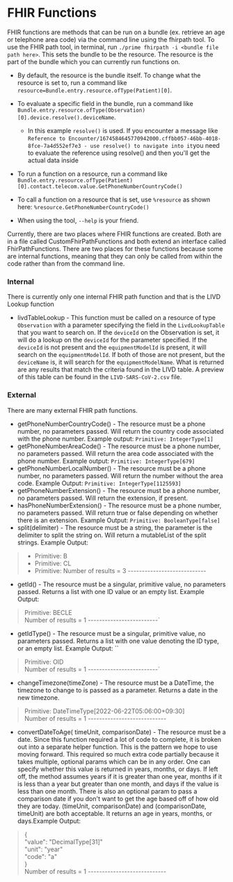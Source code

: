 # FHIR Functions
FHIR functions are methods that can be run on a bundle (ex. retrieve an age or telephone area code) via the command line using the fhirpath tool. To use the FHIR 
path tool, in terminal, run `./prime fhirpath -i <bundle file path here>`. 
This sets the bundle to be the resource. The resource is the part of the bundle which you can currently run functions
on. 

- By default, the resource is the bundle itself. To change what the resource is set to, run a command like 
`resource=Bundle.entry.resource.ofType(Patient)[0]`.


- To evaluate a specific field in the bundle, run a command like 
`Bundle.entry.resource.ofType(Observation)[0].device.resolve().deviceName`. 
  - In this example `resolve()` is used. If you encounter a message like 
  `Reference to Encounter/1674584645770942000.cffbb057-46bb-4018-8fce-7a4d552ef7e3 -
    use resolve() to navigate into it`you need to evaluate the reference using resolve() and then you'll get the 
    actual data inside


- To run a function on a resource, run a command like 
`Bundle.entry.resource.ofType(Patient)[0].contact.telecom.value.GetPhoneNumberCountryCode()`


- To call a function on a resource that is set, use `%resource` as shown here: `%resource.GetPhoneNumberCountryCode()`

- When using the tool, `--help` is your friend.

Currently, there are two places where FHIR functions are created. Both are in a file called CustomFhirPathFunctions and
both extend an interface called FhirPathFunctions. There are two places for these functions because some
are internal functions, meaning that they can only be called from within the code rather than from the command line.

### Internal
There is currently only one internal FHIR path function and that is the LIVD Lookup function

- livdTableLookup - This function must be called on a resource of type `Observation` with a parameter specifying 
    the field in the `LivdLookupTable` that you want to search on. If the `deviceId` on the 
    Observation is set, it will do a lookup on the `deviceId` for the parameter specified. If the `deviceId` is not present
    and the `equipmentModelId` is present, it will search on the `equipmentModelId`. If both of those are not present, 
    but the `deviceName` is, it will search for the `equipmentModelName`. What is returned are any results that match 
    the criteria found in the LIVD table. A preview of this table can be found in the `LIVD-SARS-CoV-2.csv` file.

### External
There are many external FHIR path functions.
- getPhoneNumberCountryCode() - The resource must be a phone number, no parameters passed. Will return the country code 
associated with the phone number. Example output: `Primitive: IntegerType[1]`
- getPhoneNumberAreaCode() - The resource must be a phone number, no parameters passed. Will return the area code
  associated with the phone number. Example output: `Primitive: IntegerType[679]`
- getPhoneNumberLocalNumber() - The resource must be a phone number, no parameters passed. Will return the number 
without the area code. Example Output: `Primitive: IntegerType[1125593]`
- getPhoneNumberExtension() - The resource must be a phone number, no parameters passed. Will return the extension, if 
present.
- hasPhoneNumberExtension() - The resource must be a phone number, no parameters passed. Will return true or false 
depending on whether there is an extension. Example Output: `Primitive: BooleanType[false]`
- split(delimiter) - The resource must be a string, the parameter is the delimiter to split the string on. Will return a 
mutableList of the split strings. Example Output: 
> - Primitive: B 
> - Primitive: CL
> - Primitive:
> Number of results = 3 ---------------------------- 
- getId() - The resource must be a singular, primitive value, no parameters passed.
Returns a list with one ID value or an empty list. Example Output: 
> Primitive: BECLE  
>Number of results = 1 -------------------------`
- getIdType() - The resource must be a singular, primitive value, no parameters passed. 
Returns a list with one value denoting the ID type, or an empty list. Example Output: ``
> Primitive: OID  
>Number of results = 1 -------------------------`
- changeTimezone(timeZone) - The resource must be a DateTime, the timezone to change to is passed as a parameter. 
Returns a date in the new timezone.
>Primitive: DateTimeType[2022-06-22T05:06:00+09:30]  
>Number of results = 1 ----------------------------
- convertDateToAge(<optional> timeUnit, <optional> comparisonDate) - The resource must be a date. Since this function 
required a lot of code to complete, it is broken out into a separate helper function. This is the pattern we hope to 
use moving forward. This required so much extra code partially because it takes multiple, optional params which can be
in any order. One can specify whether this value is returned in years, months, or days. 
If left off, the method assumes years if it is greater than one year, months if it is less than a year but 
greater than one month, and days if the value is less than one month. There is also an optional param to pass a 
comparison date if you don't want to get the age based off of how old they are today.
(timeUnit, comparisonDate) and (comparisonDate, timeUnit) are both acceptable. It returns an age in years, months, or 
days.Example Output: 
>{  
>"value": "DecimalType[31]"  
>"unit": "year" &nbsp;  
>"code": "a"  
>}  
>Number of results = 1 ----------------------------
